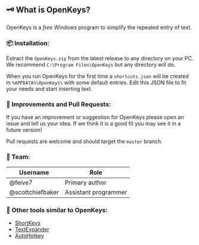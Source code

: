 ## 🗝️ What is OpenKeys?

OpenKeys is a _free_ Windows program to simplify the repeated entry of text.

### 📦 Installation:

Extract the `OpenKeys.zip` from the latest release to any directory on your
PC. We recommend `C:\Program Files\OpenKeys` but any directory will do.

When you run OpenKeys for the first time a `shortcuts.json` will be created
in `%APPDATA%\OpenKeys\` with some default entries. Edit this JSON file to
fit your needs and start inserting text.

### 🌿 Improvements and Pull Requests:

If you have an improvement or suggestion for OpenKeys please open an issue
and tell us your idea. If we think it is a good fit you may see it in a
future version!

Pull requests are welcome and should target the `master` branch.

### 👨 Team:

| Username         | Role                    |
| ---------------- | ----------------------- |
| @feive7          | Primary author          |
| @scottchiefbaker | Assistant programmer    |

### 🧰 Other tools similar to OpenKeys:

* [ShortKeys](https://www.shortkeys.com/)
* [TextExpander](https://textexpander.com/)
* [AutoHotkey](https://www.autohotkey.com/)
